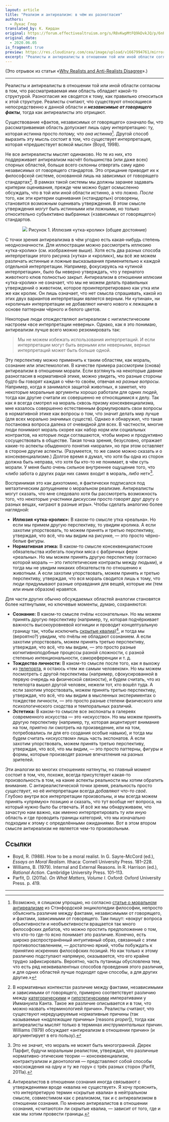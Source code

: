 ```yaml
---
layout: article
title: "Реализм и антиреализм: в чём их разногласия"
authors:
  - Лукас Глор
translated_by: К. Кирдан
original: https://forum.effectivealtruism.org/s/R8vKwpMtFQ9kDvkJQ/p/6nPnqXCaYsmXCtjTk#Points_of_disagreement
original_date:
  - 2020.06.05
is_fragment: true
preview: https://res.cloudinary.com/cea/image/upload/v1667994761/mirroredImages/6nPnqXCaYsmXCtjTk/s4wiz6hcfrf8ncdirntp.png
excerpt: "Реалисты и антиреалисты в отношении той или иной области согласны в том, что рассматриваемая ими область обладает какой-то структурой. Разногласия же сводятся к тому, как правильно относиться к этой структуре. Реалисты считают, что существуют относящиеся непосредственно к данной области и независимые от говорящего факты, тогда как антиреалисты это отрицают."
---
```

(Это отрывок из статьи «[Why Realists and Anti-Realists Disagree](https://forum.effectivealtruism.org/s/R8vKwpMtFQ9kDvkJQ/p/6nPnqXCaYsmXCtjTk)».)

---

Реалисты и антиреалисты в отношении той или иной области согласны в том, что рассматриваемая ими область обладает какой-то структурой. Разногласия же сводятся к тому, как правильно относиться к этой структуре. Реалисты считают, что существуют относящиеся непосредственно к данной области и ***независимые от говорящего факты***, тогда как антиреалисты это отрицают.

Существование «фактов, независимых от говорящего» означало бы, что рассматриваемая область допускает лишь одну интерпретацию: ту, которая истинна просто _потому, что она истинна_[^1]. Другой способ выразить эту мысль состоит в том, что существует интерпретация, которая «предшествует всякой мысли» (Boyd, 1998).

Не все антиреалисты мыслят одинаково. Но те из них, кто поддерживает антиреализм насчёт большинства (или даже всех) спорных областей, больше всего склонны отвергать саму идею независимых от говорящего стандартов. Это отрицание приводит их к философской системе, основанной лишь на зависимых от говорящего стандартах[^2]. В рамках такой системы мы должны заранее задавать критерии оценивания, прежде чем можно будет осмысленно обсуждать, что в той или иной области истинно, а что ложно. _После_ того, как эти критерии оценивания («стандарты») оговорены, становится возможным оценивать утверждения. В этом смысле утверждения _могут_ быть истинными или ложными, но только относительно субъективно выбранных («зависимых от говорящего») стандартов.

<center style="margin-top: 1em; margin-bottom: 1em"><img src="https://res.cloudinary.com/cea/image/upload/v1667994761/mirroredImages/6nPnqXCaYsmXCtjTk/s4wiz6hcfrf8ncdirntp.png"/>
Рисунок 1. Иллюзия «утка-кролик» (общее достояние)
</center>

С точки зрения антиреализма в чём угодно есть какая-нибудь степень неоднозначности. Для иллюстрации можно рассмотреть иллюзию «утка-кролик» (см. изображение выше). Хотя есть два разных способа интерпретации этого рисунка («утка» и «кролик»), мы всё же можем различать истинные и ложные высказывания применительно к каждой отдельной интерпретации. Например, фокусируясь на «утиной интерпретации», было бы неверно утверждать, что у пернатого животного клюв полностью закрыт. Антиреализм в отношении иллюзии «утка-кролик» не означает, что мы не можем делать правильных утверждений о животном, которое проинтерпретировано как утка или же как кролик. Он лишь означает, что нет смысла спрашивать, какой из этих двух вариантов интерпретации является верным. Ни «утиная», ни «кроличья» интерпретации не добавляют ничего нового к лежащим в основе паттернам чёрного и белого цветов.

Некоторые люди отождествляют антиреализм с нигилистическим настроем «все интерпретации неверны». Однако, как я это понимаю, антиреализм лучше всего можно резюмировать так:

>Мы не можем избежать использования интерпретаций. И если интерпретации могут быть верными или неверными, верных интерпретаций может быть больше одной.

Эту перспективу можно применить к таким областям, как мораль, сознание или эпистемология. В качестве примера рассмотрим (снова) антиреализм в отношении морали. Если взглянуть на некоторые давние разногласия в нормативной этике, можно увидеть, что разные стороны будто бы говорят каждая о чём-то своём, отвечая _на разные вопросы_. Например, когда я занимался защитой животных, я заметил, что некоторые моральные аргументы хорошо работали для одних людей, тогда как другие считали их совершенно не относящимися к делу. Так как я всегда смотрел на мораль сквозь призму консеквенциализма, мне казалось совершенно естественным формулировать свои вопросы в нормативной этике как вопросы о том, что значит делать мир лучше (для всех морально значимых существ). Однако я обнаружил, что такая постановка вопроса далека от очевидной для всех. В частности, многие люди понимают мораль скорее как набор норм или социальных контрактов, на которые люди соглашаются, чтобы мирно и продуктивно сосуществовать в обществе. Такая точка зрения, безусловно, отражает какие-то аспекты обыденного понятия «морали», но при этом оставляет в стороне другие аспекты. (Разумеется, то же самое можно сказать и о консеквенциализме.) Долгое время я думал, что хотя бы одна из сторон должна быть неправа, что хотя бы кто-то не понимает, в чём суть морали. У меня было очень сильное внутреннее ощущение того, что «_либо_ забота о других ради них самих входит в мораль, _либо_ нет»[^3].

Воспринимая это как дихотомию, я фактически подписался под метаэтическим допущением о моральном реализме. Антиреалисты могут сказать, что мне следовало хотя бы рассмотреть возможность того, что некоторые участники дискуссии просто говорят друг другу о разных вещах, «играют в разные игры». Чтобы сделать аналогию более наглядной:

- **Иллюзия «утка-кролик»:** В каком-то смысле утка «реальна». Но если мы примем другую перспективу, то увидим кролика. А если захотим упорствовать, то можем принять и третью перспективу, утверждая, что всё, что мы видим на рисунке, — это просто чёрно-белые фигуры.
- **Нормативная этика:** В каком-то смысле консеквенциалистские обязательства избегать покупки мяса с фабричных ферм «реальны». Но мы можем принять другую перспективу (согласно которой мораль — это гипотетические контракты между людьми), и тогда мы не увидим никаких обязательств по отношению к животным. А если захотим упорствовать, можем принять и третью перспективу, утверждая, что вся мораль сводится лишь к тому, что люди придумывают разные оправдания для вещей, которые им (тем или иным образом) нравятся.

Для части других обычно обсуждаемых областей аналогии становятся более натянутыми, но ключевые моменты, думаю, сохраняются:

- **Сознание:** В каком-то смысле пчёлы «сознательны». Но мы можем принять другую перспективу (например, ту, которая подчёркивает важность высокоуровневой когниции и проводит концептуальную границу так, чтобы исключить [скрытые квалиа](https://www.openphilanthropy.org/2017-report-consciousness-and-moral-patienthood#AppendixH))[^4], и тогда мы (вероятно?) увидим, что пчёлы не обладают сознанием. А если захотим упорствовать, можем принять третью перспективу, утверждая, что всё, что мы видим, — это просто разные когнитивноподобные процессы разной сложности, с разной степенью интенциональности, самореференции и т. д.
- **Тождество личности:** В каком-то смысле после того, как я выхожу из [телепорта](https://ru.wikipedia.org/wiki/%D0%9F%D0%B0%D1%80%D0%B0%D0%B4%D0%BE%D0%BA%D1%81_%D1%82%D0%B5%D0%BB%D0%B5%D0%BF%D0%BE%D1%80%D1%82%D0%B0%D1%86%D0%B8%D0%B8), я остаюсь «тем же самым человеком». Но мы можем посмотреть с другой перспективы (например, сфокусированной в первую очередь на физической связности), и будем считать, что из телепорта вышел другой человек, нежели тот, кто вошёл туда. А если захотим упорствовать, можем принять третью перспективу, утверждая, что всё, что мы видим в мысленных экспериментах о тождестве личности, — это просто разные степени физического или психологического сходства и темпоральных различий.
- **Эстетика:** В каком-то смысле все экспонаты в галереях современного искусства — это «искусство». Но мы можем принять другую перспективу (например, ту, которая акцентирует внимание на том, приятно ли смотреть на произведение, или на том, потребовались ли для его создания особые навыки), и тогда мы будем считать «искусством» лишь часть экспонатов. А если захотим упорствовать, можем принять третью перспективу, утверждая, что всё, что мы видим, — это просто паттерны, фигуры и формы, которые производят разные впечатления на разных зрителей.

Эти аналогии во многих отношениях натянуты, но главный момент состоит в том, что, похоже, всегда присутствует какая-то произвольность в том, на какие аспекты реальности мы хотим обратить внимание. С антиреалистической точки зрения, реальность просто _существует_, но её интерпретации всегда _добавляют что-то своё_. Глубоко внутри все интерпретации произвольны, и мы всегда можем принять «упрямую» позицию и сказать, что тут вообще нет вопроса, на который нужно было бы отвечать. И всё же мы обнаруживаем, что зачастую нам важно, как именно интерпретировать ту или иную область и где проводить границы категорий, что мы изначально подходим к этому с определёнными ожиданиями. Вот в этом втором смысле антиреализм не является чем-то произвольным.

## Ссылки

- Boyd, R. (1988). How to be a moral realist. In G. Sayre-McCord (ed.), _Essays on Moral Realism_. Ithaca: Cornell University Press. 181–228.
- Williams, B. (1979). Internal and External Reasons. In R. Harrison (ed.), _Rational Action_. Cambridge University Press. 101–113.
- Parfit, D. (2011a). _On What Matters, Volume I_. Oxford: Oxford University Press. p. 419.

---

[^1]: Возможно, я слишком упрощаю, но согласно [статье о моральном антиреализме](https://plato.stanford.edu/entries/moral-anti-realism/) из Стэнфордской энциклопедии философии, непросто объяснить различие между фактами, независимыми от говорящего, и фактами, зависимыми от говорящего. Там пишут: «вокруг вопроса объективности и необъективности вращается так много философских дебатов, что можно простить предположение о том, что кто-то где-то ясно понимает это различие. Конечно, есть широко распространённый интуитивный образ, связанный с этим противопоставлением, — достаточно яркий, чтобы побуждать к принятию искренних философских позиций. Но как только к этому различию подступают напрямую, оказывается, что его крайне трудно зафиксировать. Вероятно, часть путаницы обусловлена тем, что есть ряд неэквивалентных способов проведения этого различия, и для одних областей лучше подходят одни способы, а для других другие.»
[^2]: В нормативных контекстах различие между фактами, независимыми и зависимыми от говорящего, примерно соответствует различию между [категорическими](https://ru.wikipedia.org/wiki/%D0%9A%D0%B0%D1%82%D0%B5%D0%B3%D0%BE%D1%80%D0%B8%D1%87%D0%B5%D1%81%D0%BA%D0%B8%D0%B9_%D0%B8%D0%BC%D0%BF%D0%B5%D1%80%D0%B0%D1%82%D0%B8%D0%B2) и [гипотетическими](https://ru.wikipedia.org/wiki/%D0%93%D0%B8%D0%BF%D0%BE%D1%82%D0%B5%D1%82%D0%B8%D1%87%D0%B5%D1%81%D0%BA%D0%B8%D0%B9_%D0%B8%D0%BC%D0%BF%D0%B5%D1%80%D0%B0%D1%82%D0%B8%D0%B2) императивами у Иммануила Канта. Такое же различие описывается и в том, что можно назвать «терминологией причин». Реалисты считают, что существуют нередуцируемые нормативные причины (так называемые «_надлежащие_ причины» \[reasons _proper_\]), тогда как антиреалисты мыслят только в терминах _инструментальных_ причин. Williams (1979) обсуждает «антиреализм в отношении причин» (и аргументирует в его пользу).
[^3]: Это не значит, что мораль не может быть многогранной. Дерек Парфит, будучи моральным реалистом, утверждал, что различные нормативно-этические теории — консеквенциализм, контрактуализм и деонтология — представляют собой способы «восхождения на одну и ту же гору» с трёх разных сторон (Parfit, 2011a).
[^4]: Антиреалистов в отношении сознания иногда связывают с утверждениями вроде «квалиа не существует». Я хочу прояснить, что интерпретирую термин «скрытые квалиа» в нейтральном смысле, совместимом как с реализмом, так и с антиреализмом в отношении сознания. По мнению антиреалистов в отношении сознания, «считаются» ли скрытые квалиа, — зависит от того, где и как мы хотим провести границы.
